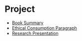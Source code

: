 # Project
* [Book Summary](Project-BookSummary.md)
* [Ethical Consumption Paragraph](Project-EthicalConsumptionParagraph.md)
* [Research Presentation](Project-ResearchPresentation.md)
